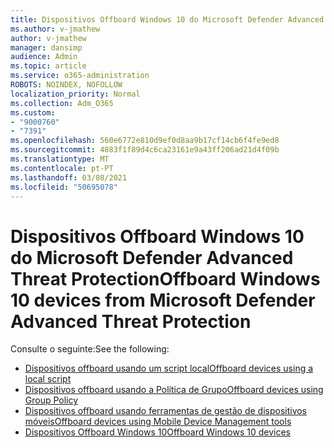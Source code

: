 ```yaml
---
title: Dispositivos Offboard Windows 10 do Microsoft Defender Advanced Threat Protection
ms.author: v-jmathew
author: v-jmathew
manager: dansimp
audience: Admin
ms.topic: article
ms.service: o365-administration
ROBOTS: NOINDEX, NOFOLLOW
localization_priority: Normal
ms.collection: Adm_O365
ms.custom:
- "9000760"
- "7391"
ms.openlocfilehash: 560e6772e810d9ef0d8aa9b17cf14cb6f4fe9ed8
ms.sourcegitcommit: 4883f1f89d4c6ca23161e9a43ff206ad21d4f09b
ms.translationtype: MT
ms.contentlocale: pt-PT
ms.lasthandoff: 03/08/2021
ms.locfileid: "50695078"
---
```

# <a name="offboard-windows-10-devices-from-microsoft-defender-advanced-threat-protection"></a><span data-ttu-id="fb97c-102">Dispositivos Offboard Windows 10 do Microsoft Defender Advanced Threat Protection</span><span class="sxs-lookup"><span data-stu-id="fb97c-102">Offboard Windows 10 devices from Microsoft Defender Advanced Threat Protection</span></span>

<span data-ttu-id="fb97c-103">Consulte o seguinte:</span><span class="sxs-lookup"><span data-stu-id="fb97c-103">See the following:</span></span>

- [<span data-ttu-id="fb97c-104">Dispositivos offboard usando um script local</span><span class="sxs-lookup"><span data-stu-id="fb97c-104">Offboard devices using a local script</span></span>](https://go.microsoft.com/fwlink/?linkid=2143465)
- [<span data-ttu-id="fb97c-105">Dispositivos offboard usando a Política de Grupo</span><span class="sxs-lookup"><span data-stu-id="fb97c-105">Offboard devices using Group Policy</span></span>](https://go.microsoft.com/fwlink/?linkid=2143632)
- [<span data-ttu-id="fb97c-106">Dispositivos offboard usando ferramentas de gestão de dispositivos móveis</span><span class="sxs-lookup"><span data-stu-id="fb97c-106">Offboard devices using Mobile Device Management tools</span></span>](https://go.microsoft.com/fwlink/?linkid=2143633)
- [<span data-ttu-id="fb97c-107">Dispositivos Offboard Windows 10</span><span class="sxs-lookup"><span data-stu-id="fb97c-107">Offboard Windows 10 devices</span></span>](https://go.microsoft.com/fwlink/?linkid=2143629)
